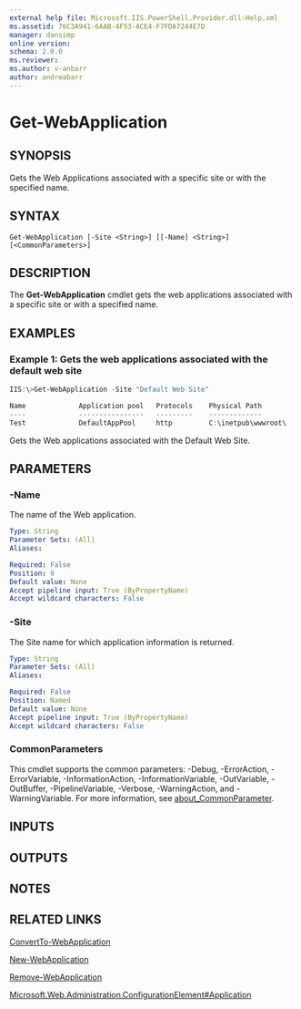 ```yaml
---
external help file: Microsoft.IIS.PowerShell.Provider.dll-Help.xml
ms.assetid: 76C3A941-6AAB-4F53-ACE4-F7FDA7244E7D
manager: dansimp
online version: 
schema: 2.0.0
ms.reviewer:
ms.author: v-anbarr
author: andreabarr
---
```


# Get-WebApplication

## SYNOPSIS
Gets the Web Applications associated with a specific site or with the specified name.

## SYNTAX

```
Get-WebApplication [-Site <String>] [[-Name] <String>] [<CommonParameters>]
```

## DESCRIPTION
The **Get-WebApplication** cmdlet gets the web applications associated with a specific site or with a specified name.

## EXAMPLES

### Example 1: Gets the web applications associated with the default web site
````powershell
IIS:\>Get-WebApplication -Site "Default Web Site"

Name             Application pool   Protocols    Physical Path
----             ----------------   ---------    -------------
Test             DefaultAppPool     http         C:\inetpub\wwwroot\

````

Gets the Web applications associated with the Default Web Site.

## PARAMETERS

### -Name
The name of the Web application.

```yaml
Type: String
Parameter Sets: (All)
Aliases: 

Required: False
Position: 0
Default value: None
Accept pipeline input: True (ByPropertyName)
Accept wildcard characters: False
```

### -Site
The Site name for which application information is returned.

```yaml
Type: String
Parameter Sets: (All)
Aliases: 

Required: False
Position: Named
Default value: None
Accept pipeline input: True (ByPropertyName)
Accept wildcard characters: False
```

### CommonParameters
This cmdlet supports the common parameters: -Debug, -ErrorAction, -ErrorVariable, -InformationAction, -InformationVariable, -OutVariable, -OutBuffer, -PipelineVariable, -Verbose, -WarningAction, and -WarningVariable. For more information, see [about_CommonParameter](https://go.microsoft.com/fwlink/?LinkID=113216).

## INPUTS

## OUTPUTS

## NOTES

## RELATED LINKS

[ConvertTo-WebApplication](./ConvertTo-WebApplication.md)

[New-WebApplication](./New-WebApplication.md)

[Remove-WebApplication](./Remove-WebApplication.md)

[Microsoft.Web.Administration.ConfigurationElement#Application](https://docs.microsoft.com/dotnet/api/microsoft.web.administration.application?view=iis-dotnet)